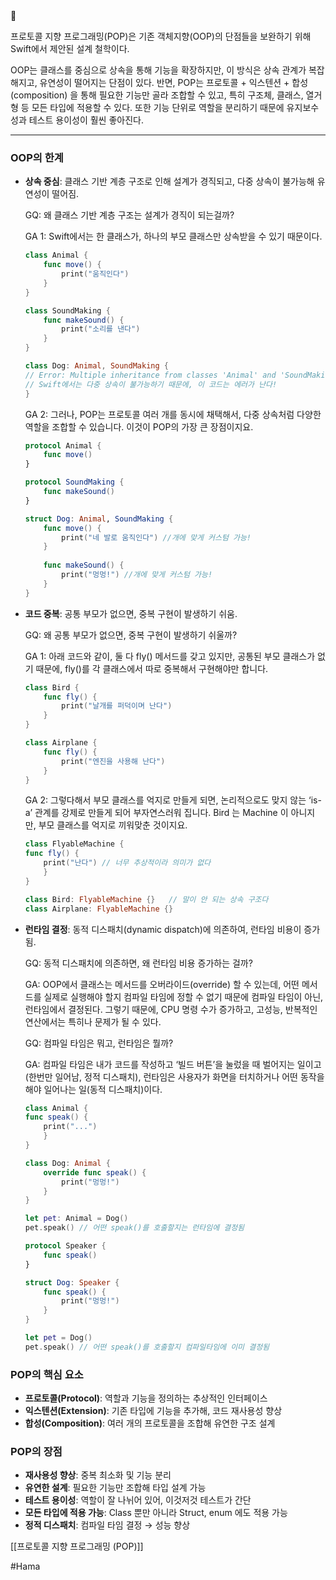 
<aside> 📌

프로토콜 지향 프로그래밍(POP)은 기존 객체지향(OOP)의 단점들을 보완하기 위해 Swift에서 제안된 설계 철학이다.

</aside>

OOP는 클래스를 중심으로 상속을 통해 기능을 확장하지만, 이 방식은 상속 관계가 복잡해지고, 유연성이 떨어지는 단점이 있다. 반면, POP는 프로토콜 + 익스텐션 + 합성(composition) 을 통해 필요한 기능만 골라 조합할 수 있고, 특히 구조체, 클래스, 열거형 등 모든 타입에 적용할 수 있다. 또한 기능 단위로 역할을 분리하기 때문에 유지보수성과 테스트 용이성이 훨씬 좋아진다.

---

### **OOP의 한계**

- **상속 중심**: 클래스 기반 계층 구조로 인해 설계가 경직되고, 다중 상속이 불가능해 유연성이 떨어짐.
    
    GQ: 왜 클래스 기반 계층 구조는 설계가 경직이 되는걸까?
    
    GA 1: Swift에서는 한 클래스가, 하나의 부모 클래스만 상속받을 수 있기 때문이다.
    
    ```swift
    class Animal {
		func move() {
    		print("움직인다")
    	}
    }
    
    class SoundMaking {
    	func makeSound() {
    		print("소리를 낸다")
    	}
    }
    
    class Dog: Animal, SoundMaking {
    // Error: Multiple inheritance from classes 'Animal' and 'SoundMaking'
    // Swift에서는 다중 상속이 불가능하기 때문에, 이 코드는 에러가 난다!
    }
    ```
    
    GA 2: 그러나, POP는 프로토콜 여러 개를 동시에 채택해서, 다중 상속처럼 다양한 역할을 조합할 수 있습니다. 이것이 POP의 가장 큰 장점이지요.
    
    ```swift
    protocol Animal {
        func move()
    }
    
    protocol SoundMaking {
        func makeSound()
    }
    
    struct Dog: Animal, SoundMaking {
        func move() {
            print("네 발로 움직인다") //개에 맞게 커스텀 가능!
        }
        
        func makeSound() {
            print("멍멍!") //개에 맞게 커스텀 가능!
        }
    }
    ```
    
- **코드 중복**: 공통 부모가 없으면, 중복 구현이 발생하기 쉬움.
    
    GQ: 왜 공통 부모가 없으면, 중복 구현이 발생하기 쉬울까?
    
    GA 1: 아래 코드와 같이, 둘 다 fly() 메서드를 갖고 있지만, 공통된 부모 클래스가 없기 때문에, fly()를 각 클래스에서 따로 중복해서 구현해야만 합니다.
    
    ```swift
    class Bird {
        func fly() {
            print("날개를 퍼덕이며 난다")
        }
    }
    
    class Airplane {
        func fly() {
            print("엔진을 사용해 난다")
        }
    }
    ```
    
    GA 2: 그렇다해서 부모 클래스를 억지로 만들게 되면, 논리적으로도 맞지 않는 ‘is-a’ 관계를 강제로 만들게 되어 부자연스러워 집니다. Bird 는 Machine 이 아니지만, 부모 클래스를 억지로 끼워맞춘 것이지요.
    
    ```swift
    class FlyableMachine {
    func fly() {
	    print("난다") // 너무 추상적이라 의미가 없다
		}
    }
    
    class Bird: FlyableMachine {}   // 말이 안 되는 상속 구조다
    class Airplane: FlyableMachine {}
    ```
    
- **런타임 결정**: 동적 디스패치(dynamic dispatch)에 의존하여, 런타임 비용이 증가됨.
    
    GQ: 동적 디스패치에 의존하면, 왜 런타임 비용 증가하는 걸까?
    
    GA: OOP에서 클래스는 메서드를 오버라이드(override) 할 수 있는데, 어떤 메서드를 실제로 실행해야 할지 컴파일 타임에 정할 수 없기 때문에 컴파일 타임이 아닌, 런타임에서 결정된다. 그렇기 때문에, CPU 명령 수가 증가하고, 고성능, 반복적인 연산에서는 특히나 문제가 될 수 있다.
    
    GQ: 컴파일 타임은 뭐고, 런타임은 뭘까?
    
    GA: 컴파일 타임은 내가 코드를 작성하고 ‘빌드 버튼’을 눌렀을 때 벌어지는 일이고(한번만 일어남, 정적 디스패치), 런타임은 사용자가 화면을 터치하거나 어떤 동작을 해야 일어나는 일(동적 디스패치)이다.
    
    ```swift
    class Animal {
    func speak() {
	    print("...")
	    }
    }
    
    class Dog: Animal {
	    override func speak() {
		    print("멍멍!")
		}
    }
    
    let pet: Animal = Dog()
    pet.speak() // 어떤 speak()를 호출할지는 런타임에 결정됨
    ```
    
    ```swift
    protocol Speaker {
        func speak()
    }
    
    struct Dog: Speaker {
        func speak() {
            print("멍멍!")
        }
    }
    
    let pet = Dog()
    pet.speak() // 어떤 speak()를 호출할지 컴파일타임에 이미 결정됨
    ```
    

### **POP의 핵심 요소**

- **프로토콜(Protocol)**: 역할과 기능을 정의하는 추상적인 인터페이스
- **익스텐션(Extension)**: 기존 타입에 기능을 추가해, 코드 재사용성 향상
- **합성(Composition)**: 여러 개의 프로토콜을 조합해 유연한 구조 설계

### **POP의 장점**

- **재사용성 향상**: 중복 최소화 및 기능 분리
- **유연한 설계**: 필요한 기능만 조합해 타입 설계 가능
- **테스트 용이성**: 역할이 잘 나뉘어 있어, 이것저것 테스트가 간단
- **모든 타입에 적용 가능**: Class 뿐만 아니라 Struct, enum 에도 적용 가능
- **정적 디스패치**: 컴파일 타임 결정 → 성능 향상

[[프로토콜 지향 프로그래밍 (POP)]]

#Hama